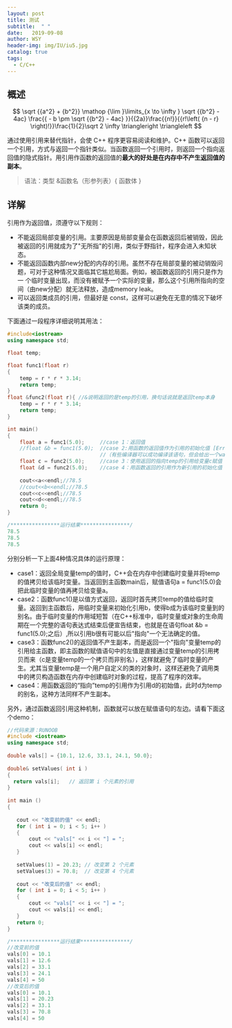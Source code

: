 ```yaml
---
layout: post
title: 测试
subtitle:  " "
date:   2019-09-08
author: WSY
header-img: img/IU/iu5.jpg
catalog: true
tags:
  - C/C++ 
---
```


## 概述

$$
\sqrt {{a^2} + {b^2}} \mathop {\lim }\limits_{x \to \infty } \sqrt {{b^2} - 4ac} \frac{{ - b \pm \sqrt {{b^2} - 4ac} }}{{2a}}\frac{{n!}}{{r!\left( {n - r} \right)!}}\frac{1}{2}\sqrt 2 \infty  \triangleright  \triangleleft
$$



通过使用引用来替代指针，会使 C++ 程序更容易阅读和维护。C++ 函数可以返回一个引用，方式与返回一个指针类似。当函数返回一个引用时，则返回一个指向返回值的隐式指针。用引用作函数的返回值的**最大的好处是在内存中不产生返回值的副本**。

> 语法：类型  &函数名（形参列表）{ 函数体 }

## 详解

引用作为返回值，须遵守以下规则：
* 不能返回局部变量的引用。主要原因是局部变量会在函数返回后被销毁，因此被返回的引用就成为了"无所指"的引用，类似于野指针，程序会进入未知状态。
* 不能返回函数内部new分配的内存的引用。虽然不存在局部变量的被动销毁问题，可对于这种情况又面临其它尴尬局面。例如，被函数返回的引用只是作为一 个临时变量出现，而没有被赋予一个实际的变量，那么这个引用所指向的空间（由new分配）就无法释放，造成memory leak。
* 可以返回类成员的引用，但最好是 const，这样可以避免在无意的情况下破坏该类的成员。

下面通过一段程序详细说明其用法：

```cpp
#include<iostream>
using namespace std;

float temp;

float func1(float r)
{
    temp = r * r * 3.14;
    return temp;
}
float &func2(float r){ //&说明返回的是temp的引用，换句话说就是返回temp本身
    temp = r * r * 3.14;
    return temp;
}

int main()
{
    float a = func1(5.0);     //case 1：返回值
    //float &b = func1(5.0);  //case 2:用函数的返回值作为引用的初始化值 [Error] invalid initialization of non-const reference of type 'float&' from an rvalue of type 'float'
                              //（有些编译器可以成功编译该语句，但会给出一个warning）
    float c = func2(5.0);     //case 3：使用返回的指向temp的引用给变量c赋值
    float &d = func2(5.0);    //case 4：用函数返回的引用作为新引用的初始化值
    
    cout<<a<<endl;//78.5
    //cout<<b<<endl;//78.5
    cout<<c<<endl;//78.5
    cout<<d<<endl;//78.5
    return 0;
}

/****************运行结果****************/
78.5
78.5
78.5
```

分别分析一下上面4种情况具体的运行原理：
* case1：返回全局变量temp的值时，C++会在内存中创建临时变量并将temp的值拷贝给该临时变量。当返回到主函数main后，赋值语句a = func1(5.0)会把此临时变量的值再拷贝给变量a。
* case2：函数func1()是以值方式返回，返回时首先拷贝temp的值给临时变量。返回到主函数后，用临时变量来初始化引用b，使得b成为该临时变量到的别名。由于临时变量的作用域短暂（在C++标准中，临时变量或对象的生命周期在一个完整的语句表达式结束后便宣告结束，也就是在语句float &b = func1(5.0);之后）,所以引用b很有可能以后"指向"一个无法确定的值。
* case3：函数func2()的返回值不产生副本，而是返回一个"指向"变量temp的引用给主函数，即主函数的赋值语句中的左值是直接通过变量temp的引用拷贝而来（c是变量temp的一个拷贝而非别名），这样就避免了临时变量的产生。尤其当变量temp是一个用户自定义的类的对象时，这样还避免了调用类中的拷贝构造函数在内存中创建临时对象的过程，提高了程序的效率。
* case4：用函数返回的“指向”temp的引用作为引用d的初始值，此时d为temp的别名，这种方法同样不产生副本。

另外，通过函数返回引用这种机制，函数就可以放在赋值语句的左边。请看下面这个demo：
```cpp
//代码来源：RUNOOB
#include <iostream>
using namespace std;
 
double vals[] = {10.1, 12.6, 33.1, 24.1, 50.0};
 
double& setValues( int i )
{
  return vals[i];   // 返回第 i 个元素的引用
}
 
int main ()
{
 
   cout << "改变前的值" << endl;
   for ( int i = 0; i < 5; i++ )
   {
       cout << "vals[" << i << "] = ";
       cout << vals[i] << endl;
   }
 
   setValues(1) = 20.23; // 改变第 2 个元素
   setValues(3) = 70.8;  // 改变第 4 个元素
 
   cout << "改变后的值" << endl;
   for ( int i = 0; i < 5; i++ )
   {
       cout << "vals[" << i << "] = ";
       cout << vals[i] << endl;
   }
   return 0;
}

/****************运行结果****************/
//改变前的值
vals[0] = 10.1
vals[1] = 12.6
vals[2] = 33.1
vals[3] = 24.1
vals[4] = 50
//改变后的值
vals[0] = 10.1
vals[1] = 20.23
vals[2] = 33.1
vals[3] = 70.8
vals[4] = 50
```